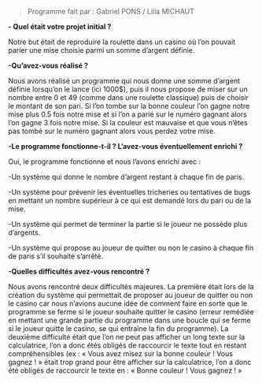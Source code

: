 > Programme fait par : Gabriel PONS / Lilia MICHAUT

**- Quel était votre projet initial ?**

Notre but était de reproduire la roulette dans un casino où l’on pouvait parier une mise choisie parmi un somme d’argent définie.


**-Qu’avez-vous réalisé ?**

Nous avons réalisé un programme qui nous donne une somme d’argent définie lorsqu’on le lance (ici 1000$), puis il nous propose de miser sur un nombre entre 0 et 49 (comme dans une roulette classique) puis de choisir le montant de son pari. Si l’on tombe sur la bonne couleur l’on gagne notre mise plus 0.5 fois notre mise et si l’on a parié sur le numéro gagnant alors l’on gagne 3 fois notre mise. Si la couleur est mauvaise et que vous n’êtes pas tombé sur le numéro gagnant alors vous perdez votre mise.


**-Le programme fonctionne-t-il ? L’avez-vous éventuellement enrichi ?**

Oui, le programme fonctionne et nous l’avons enrichi avec :

-Un système qui donne le nombre d’argent restant à chaque fin de paris.

-Un système pour prévenir les éventuelles tricheries ou tentatives de bugs en mettant un nombre supérieur à ce qui est demandé lors du pari ou de la mise.

-Un système qui permet de terminer la partie si le joueur ne possède plus d’argents.

-Un système qui propose au joueur de quitter ou non le casino à chaque fin de paris s’il souhaite s’arrêté.


**-Quelles difficultés avez-vous rencontré ?**

Nous avons rencontré deux difficultés majeures.
La première était lors de la création du système qui permettait de proposer au joueur de quitter ou non le casino car nous n’avions aucune idée de comment faire en sorte que le programme se ferme si le joueur souhaite quitter le casino (erreur remédiée en mettant une grande partie du programme dans une boucle qui se ferme si le joueur quitte le casino, se qui entraîne la fin du programme).
La deuxième difficulté était que l’on ne peut pas afficher un long texte sur la calculatrice, l’on a donc étés obligés de raccourcir le texte tout en restant compréhensibles (ex : « Vous avez misez sur la bonne couleur ! Vous gagnez ! »  était trop grand pour être afficher sur la calculatrice, l’on a donc été obligés de raccourcir le texte en : « Bonne couleur ! Vous gagnez ! »
